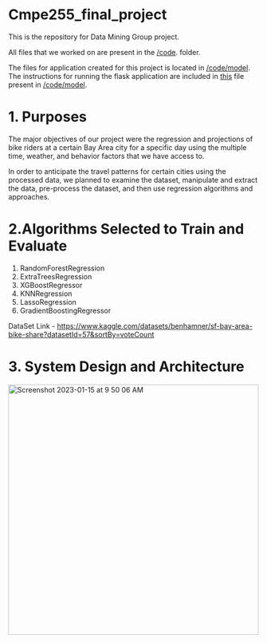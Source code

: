 # Cmpe255_final_project

This is the repository for Data Mining Group project. 

All files that we worked on are present in the [/code](/code). folder.

The files for application created for this project is located in [/code/model](/code/model).
The instructions for running the flask application are included in [this](/code/model/readme.txt) file present in [/code/model](/code/model).

# 1. Purposes 

The major objectives of our project were the regression and projections of bike riders at a certain Bay Area city for a specific day using the multiple time, weather, and behavior factors that we have access to. 

In order to anticipate the travel patterns for certain cities using the processed data, we planned to examine the dataset, manipulate and extract the data, pre-process the dataset, and then use regression algorithms and approaches.

# 2.Algorithms Selected to Train and Evaluate

1. RandomForestRegression 
2. ExtraTreesRegression
3. XGBoostRegressor
4. KNNRegression
5. LassoRegression
6. GradientBoostingRegressor

DataSet Link - https://www.kaggle.com/datasets/benhamner/sf-bay-area-bike-share?datasetId=57&sortBy=voteCount

# 3. System Design and Architecture

 [](url)
<img width="502" alt="Screenshot 2023-01-15 at 9 50 06 AM" src="https://user-images.githubusercontent.com/33912085/212558014-2b080abd-1aa5-4e28-955d-7aaf9123e3b7.png">

